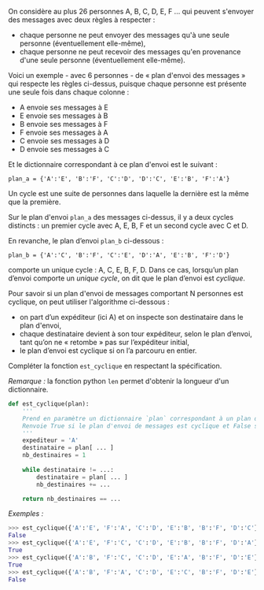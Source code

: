 On considère au plus 26 personnes A, B, C, D, E, F ... qui peuvent s'envoyer des messages
avec deux règles à respecter :

- chaque personne ne peut envoyer des messages qu'à une seule personne
(éventuellement elle-même),
- chaque personne ne peut recevoir des messages qu'en provenance d'une seule
personne (éventuellement elle-même).


Voici un exemple - avec 6 personnes - de « plan d'envoi des messages » qui respecte les
règles ci-dessus, puisque chaque personne est présente une seule fois dans chaque
colonne :

- A envoie ses messages à E
- E envoie ses messages à B
- B envoie ses messages à F
- F envoie ses messages à A
- C envoie ses messages à D
- D envoie ses messages à C

Et le dictionnaire correspondant à ce plan d'envoi est le suivant :

`plan_a = {'A':'E', 'B':'F', 'C':'D', 'D':'C', 'E':'B', 'F':'A'}`

Un cycle est une suite de personnes dans laquelle la dernière est la même que la
première.

Sur le plan d'envoi `plan_a` des messages ci-dessus, il y a deux cycles distincts : un premier
cycle avec A, E, B, F et un second cycle avec C et D.

En revanche, le plan d’envoi `plan_b` ci-dessous :

`plan_b = {'A':'C', 'B':'F', 'C':'E', 'D':'A', 'E':'B', 'F':'D'}`

comporte un unique cycle : A, C, E, B, F, D. Dans ce cas, lorsqu’un plan d’envoi comporte un
*unique cycle*, on dit que le plan d’envoi est *cyclique*.

Pour savoir si un plan d'envoi de messages comportant N personnes est cyclique, on peut
utiliser l'algorithme ci-dessous :


- on part d’un expéditeur (ici A) et on inspecte son destinataire dans le plan d'envoi,
- chaque destinataire devient à son tour expéditeur, selon le plan d’envoi, tant
qu’on ne « retombe » pas sur l’expéditeur initial,
- le plan d’envoi est cyclique si on l’a parcouru en entier.


Compléter la fonction `est_cyclique` en respectant la spécification.

*Remarque :* la fonction python `len` permet d'obtenir la longueur d'un dictionnaire.


```python linenums='1'
def est_cyclique(plan):
    '''
    Prend en paramètre un dictionnaire `plan` correspondant à un plan d'envoi de messages (ici entre les personnes A, B, C, D, E, F).
    Renvoie True si le plan d'envoi de messages est cyclique et False sinon.
    '''
    expediteur = 'A'
    destinataire = plan[ ... ]
    nb_destinaires = 1
    
    while destinataire != ...:
        destinataire = plan[ ... ]
        nb_destinaires += ...

    return nb_destinaires == ...
```

*Exemples :*

```python
>>> est_cyclique({'A':'E', 'F':'A', 'C':'D', 'E':'B', 'B':'F', 'D':'C'})
False
>>> est_cyclique({'A':'E', 'F':'C', 'C':'D', 'E':'B', 'B':'F', 'D':'A'})
True
>>> est_cyclique({'A':'B', 'F':'C', 'C':'D', 'E':'A', 'B':'F', 'D':'E'})
True
>>> est_cyclique({'A':'B', 'F':'A', 'C':'D', 'E':'C', 'B':'F', 'D':'E'})
False
```